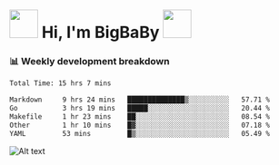 <!-- Title -->
<h1>
    <img src="https://media.tenor.com/TlyRveJkgo4AAAAi/cloud-cloud-strife.gif" width="50"/>
    Hi, I'm BigBaBy
    <img src="https://media.tenor.com/TlyRveJkgo4AAAAi/cloud-cloud-strife.gif" width="50"/>
</h1>

<h3> 📊 Weekly development breakdown </h3>
<!-- waka-readme-stats -->

<!--START_SECTION:waka-->

```txt
Total Time: 15 hrs 7 mins

Markdown     9 hrs 24 mins   ██████████████▒░░░░░░░░░░   57.71 %
Go           3 hrs 19 mins   █████░░░░░░░░░░░░░░░░░░░░   20.44 %
Makefile     1 hr 23 mins    ██░░░░░░░░░░░░░░░░░░░░░░░   08.54 %
Other        1 hr 10 mins    █▓░░░░░░░░░░░░░░░░░░░░░░░   07.18 %
YAML         53 mins         █▒░░░░░░░░░░░░░░░░░░░░░░░   05.49 %
```

<!--END_SECTION:waka-->

![Alt text](https://spotify-recently-played-readme.vercel.app/api?user=21b7yx6vkj66csord5swswvza&count=10&width=1000)
